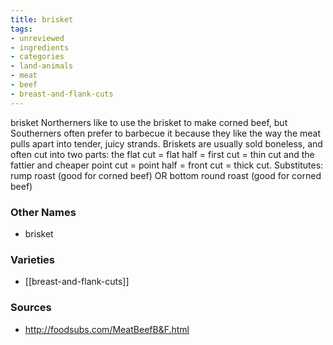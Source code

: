 ```yaml
---
title: brisket
tags:
- unreviewed
- ingredients
- categories
- land-animals
- meat
- beef
- breast-and-flank-cuts
---
```

brisket Northerners like to use the brisket to make corned beef, but Southerners often prefer to barbecue it because they like the way the meat pulls apart into tender, juicy strands. Briskets are usually sold boneless, and often cut into two parts: the flat cut = flat half = first cut = thin cut and the fattier and cheaper point cut = point half = front cut = thick cut. Substitutes: rump roast (good for corned beef) OR bottom round roast (good for corned beef)

### Other Names

* brisket

### Varieties

* [[breast-and-flank-cuts]]

### Sources
* http://foodsubs.com/MeatBeefB&F.html
